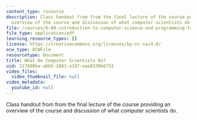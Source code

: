 ```yaml
---
content_type: resource
description: Class handout from from the final lecture of the course providing an
  overview of the course and discussion of what computer scientists do.
file: /courses/6-00-introduction-to-computer-science-and-programming-fall-2008/217680baa6b51083a197eaa8339b6753_lec24.pdf
file_type: application/pdf
learning_resource_types: []
license: https://creativecommons.org/licenses/by-nc-sa/4.0/
ocw_type: OCWFile
resourcetype: Document
title: What Do Computer Scientists Do?
uid: 217680ba-a6b5-1083-a197-eaa8339b6753
video_files:
  video_thumbnail_file: null
video_metadata:
  youtube_id: null
---
```

Class handout from from the final lecture of the course providing an overview of the course and discussion of what computer scientists do.